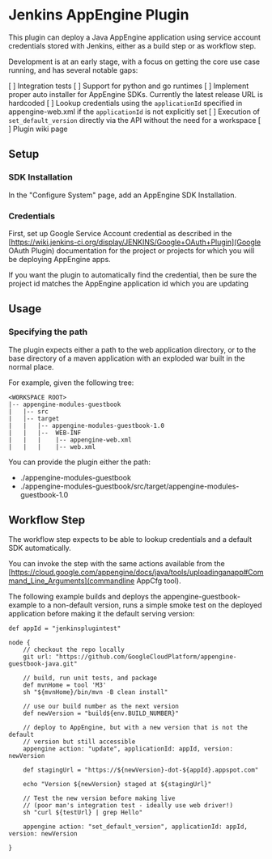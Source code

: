 
# Jenkins AppEngine Plugin

This plugin can deploy a Java AppEngine application using service account credentials stored with Jenkins, either
as a build step or as workflow step.

Development is at an early stage, with a focus on getting the core use case running, and has several notable gaps:

[ ] Integration tests
[ ] Support for python and go runtimes
[ ] Implement proper auto installer for AppEngine SDKs. Currently the latest release URL is hardcoded
[ ] Lookup credentials using the `applicationId` specified in appengine-web.xml if the `applicationId` is not 
    explicitly set
[ ] Execution of `set_default_version` directly via the API without the need for a workspace
[ ] Plugin wiki page

## Setup 

### SDK Installation

In the "Configure System" page, add an AppEngine SDK Installation.

### Credentials

First, set up Google Service Account credential as described in the 
[https://wiki.jenkins-ci.org/display/JENKINS/Google+OAuth+Plugin](Google OAuth Plugin) documentation for the
project or projects for which you will be deploying AppEngine apps.

If you want the plugin to automatically find the credential, then be sure the project id matches the AppEngine
application id which you are updating

## Usage

### Specifying the path

The plugin expects either a path to the web application directory, or to the base directory of a maven 
application with an exploded war built in the normal place. 

For example, given the following tree:


    <WORKSPACE ROOT>
    |-- appengine-modules-guestbook
    |   |-- src
    |   │-- target
    |   |   |-- appengine-modules-guestbook-1.0
    |   |   |--  WEB-INF
    |   |   |    |-- appengine-web.xml
    |   |   |    |-- web.xml
    
You can provide the plugin either the path:

  * ./appengine-modules-guestbook
  * ./appengine-modules-guestbook/src/target/appengine-modules-guestbook-1.0


## Workflow Step

The workflow step expects to be able to lookup credentials and a default SDK automatically.

You can invoke the step with the same actions available from the 
[https://cloud.google.com/appengine/docs/java/tools/uploadinganapp#Command_Line_Arguments](commandline AppCfg tool).

The following example builds and deploys the appengine-guestbook-example to a non-default version, runs
a simple smoke test on the deployed application before making it the default serving version:

    def appId = "jenkinsplugintest"
    
    node {
        // checkout the repo locally
        git url: "https://github.com/GoogleCloudPlatform/appengine-guestbook-java.git"
    
        // build, run unit tests, and package
        def mvnHome = tool 'M3'
        sh "${mvnHome}/bin/mvn -B clean install"
    
        // use our build number as the next version
        def newVersion = "build${env.BUILD_NUMBER}"
    
        // deploy to AppEngine, but with a new version that is not the default
        // version but still accessible
        appengine action: "update", applicationId: appId, version: newVersion
    
        def stagingUrl = "https://${newVersion}-dot-${appId}.appspot.com"
    
        echo "Version ${newVersion} staged at ${stagingUrl}"
    
        // Test the new version before making live
        // (poor man's integration test - ideally use web driver!)
        sh "curl ${testUrl} | grep Hello"
    
        appengine action: "set_default_version", applicationId: appId, version: newVersion
    
    }
        
          
      
      
    
    

  

